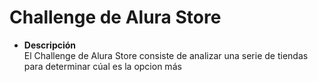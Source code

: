 # Challenge de Alura Store

- **Descripción** </br>
El Challenge de Alura Store consiste de analizar una serie de tiendas para determinar cúal es la opcion más
